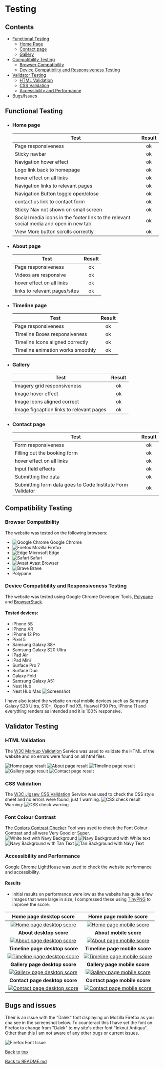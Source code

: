 # Testing

## Contents

* [Functional Testing](#functional-testing)
    * [Home Page](#home-page)
    * [Contact page](#contact-page)
    * [Gallery](#gallery)
* [Compatibility Testing](#compatibility-testing)
    * [Browser Compatibility](#browser-compatibility)
    * [Device Compatibility and Responsiveness Testing](#device-compatibility-and-responsiveness-testing)
* [Validator Testing](#validator-testing)
    * [HTML Validation](#html-validation)
    * [CSS Validation](#css-validation)
    * [Accessibility and Performance](#accessibility-and-performance)
* [Bugs/Issues](#bugs-and-issues)

## Functional Testing

 * ### Home page
    Test | Result
    ---|:---:
    Page responsiveness | ok
    Sticky navbar | ok
    Navigation hover effect | ok
    Logo link back to homepage | ok
    hover effect on all links | ok
    Navigation links to relevant pages | ok
    Navigation Button toggle open/close | ok
    contact us link to contact form | ok
    Sticky Nav not shown on small screen | ok
    Social media icons in the footer link to the relevant social media and open in new tab | ok
    View More button scrolls correctly | ok
 
 - ### About page 
    Test | Result
    ---|:---:
    Page responsiveness | ok
    Videos are responsive | ok
    hover effect on all links | ok
    links to relevant pages/sites | ok

- ### Timeline page 
    Test | Result
    ---|:---:
    Page responsiveness | ok
    Timeline Boxes responsiveness | ok
    Timeline Icons aligned correctly | ok
    Timeline animation works smoothly | ok

 - ### Gallery
    Test | Result
    ---|:---:
    Imagery grid responsiveness | ok
    Image hover effect | ok
    Image Icons aligned correct | ok
    Image figcaption links to relevant pages | ok

- ### Contact page 
    Test | Result
    ---|:---:
    Form responsiveness | ok
    Filling out the booking form | ok
    hover effect on all links | ok
    Input field effects | ok
    Submitting the data | ok
    Submitting form data goes to Code Institute Form Validator | ok

## Compatibility Testing
### Browser Compatibility
The website was tested on the following browsers:
* ![Google Chrome](https://img.shields.io/badge/Google%20Chrome-4285F4?style=for-the-badge&logo=GoogleChrome&logoColor=white) Google Chrome
* ![Firefox](https://img.shields.io/badge/Firefox-FF7139?style=for-the-badge&logo=Firefox-Browser&logoColor=white) Mozilla Firefox
* ![Edge](https://img.shields.io/badge/Edge-0078D7?style=for-the-badge&logo=Microsoft-edge&logoColor=white) Microsoft Edge 
* ![Safari](https://img.shields.io/badge/Safari-000000?style=for-the-badge&logo=Safari&logoColor=white) Safari
* ![Avast](https://img.shields.io/badge/Avast-FF7800.svg?style=for-the-badge&logo=Avast&logoColor=white) Avast Browser
* ![Brave](https://img.shields.io/badge/Brave-FB542B?style=for-the-badge&logo=Brave&logoColor=white) Brave 
* Polypane


### Device Compatibility and Responsiveness Testing
The website was tested using Google Chrome Developer Tools, [Polypane](https://polypane.app/)  and [BrowserStack](https://www.browserstack.com/). 
#### Tested devices:
* iPhone 5S
* iPhone XR
* iPhone 12 Pro
* Pixel 5
* Samsung Galaxy S8+
* Samsung Galaxy S20 Ultra
* iPad Air
* iPad Mini
* Surface Pro 7
* Surface Duo
* Galaxy Fold
* Samsung Galaxy A51
* Nest Hub
* Nest Hub Max
![Screenshot](/documentation/documentation-images/Responsive-Media-Screens.png)

I have also tested the website on real mobile devices such as Samsung Galaxy S23 Ultra, S10+, Oppo Find X5, Huawei P30 Pro, iPhone 11 and everything renders as intended and it is 100% responsive.


## Validator Testing

### HTML Validation
The [W3C Markup Validation](https://validator.w3.org/) Service was used to validate the HTML of the website and no errors were found on all html files.

![Home page result](../documentation/documentation-images/Home-devancadman-MP1-Gobekli-Tepe-Website-html-Nu-Html-Checker.png)
![About page result](../documentation/documentation-images/About-devancadman-MP1-Gobekli-Tepe-Website-html-Nu-Html-Checker.png)
![Timeline page result](../documentation/documentation-images/Timeline-devancadman-MP1-Gobekli-Tepe-Website-html-Nu-Html-Checker.png)
![Gallery page result](../documentation/documentation-images/Gallery-devancadman-MP1-Gobekli-Tepe-Website-html-Nu-Html-Checker.png)
![Contact page result](../documentation/documentation-images/Contact-devancadman-MP1-Gobekli-Tepe-Website-html-Nu-Html-Checker.png)

### CSS Validation
The [W3C Jigsaw CSS Validation](https://jigsaw.w3.org/css-validator/) Service was used to check the CSS style sheet and no errors were found, just 1 warning.
![CSS check result](../documentation/documentation-images/W3C-CSS-Validator-results-for-style-css-CSS-level-3-SVG-.png)
Warning:
![CSS check warning](../documentation/documentation-images/W3C-CSS-Validator-results-for-style-css-CSS-level-3-SVG-warning.png)

### Font Colour Contrast
The [Coolors Contrast Checker](https://coolors.co/contrast-checker) Tool was used to check the Font Colour Contrast and all were Very Good or Super.
![White text with Navy Background](../documentation/documentation-images/Color-Contrast-Checker-Coolors-navy-white.png)
![Navy Background with White text](../documentation/documentation-images/Color-Contrast-Checker-Coolors-white-navy.png)
![Navy Background with Tan Text](../documentation/documentation-images/Color-Contrast-Checker-Coolors-navy-tan.png)
![Tan Background with Navy Text](../documentation/documentation-images/Color-Contrast-Checker-Coolors-tan-navy.png)


### Accessibility and Performance
[Google Chrome LightHouse](https://developer.chrome.com/docs/lighthouse) was used to check the website performance and accessibility.

#### Results
 * Initial results on performance were low as the website has quite a few images that were large in size, I compressed these using [TinyPNG](https://tinypng.com/) to improve the score.

  |                       **Home page desktop score**                                  |                           **Home page mobile score**                                     |
  |        :----------------------------------------------------------:                |        :-------------------------------------------------------------------:             |
  | [![Home page desktop score](../documentation/page-speed-pdfs/Gobekli-Tepe-Desktop-Page-Speed.png 'Home page desktop score')](../documentation/page-speed-pdfs/Gobekli-Tepe-Desktop-Page-Speed.pdf) | [![Home page mobile score](../documentation/page-speed-pdfs/Gobekli-Tepe-Mobile-Page-Speed.png 'Home page mobile score')](../documentation/page-speed-pdfs/Gobekli-Tepe-Mobile-Page-Speed.pdf)      |
  |                      **About desktop score**                                       |                          **About mobile score**                                          |
  | [![About page desktop score](../documentation/page-speed-pdfs/Gobekli-Tepe-About-Desktop-Page-Speed.png 'About page desktop score')](../documentation/page-speed-pdfs/Gobekli-Tepe-About-Desktop-Page-Speed.pdf) | [![About page mobile score](../documentation/page-speed-pdfs/Gobekli-Tepe-About-Mobile-Page-Speed.png 'About page mobile score')](../documentation/page-speed-pdfs/Gobekli-Tepe-About-Mobile-Page-Speed.pdf)         |
  |                       **Timeline page desktop score**                               |                           **Timeline page mobile score**                                 |
  |  [![Timeline page desktop score](../documentation/page-speed-pdfs/Gobekli-Tepe-Timeline-Desktop-Page-Speed.png 'Timeline page desktop score')](../documentation/page-speed-pdfs/Gobekli-Tepe-Timeline-Desktop-Page-Speed.pdf) | [![Timeline page mobile score](../documentation/page-speed-pdfs/Gobekli-Tepe-Timeline-Mobile-Page-Speed.png 'Timeline page mobile score')](../documentation/page-speed-pdfs/Gobekli-Tepe-Timeline-Mobile-Page-Speed.pdf)   |
  |                       **Gallery page desktop score**                                  |                           **Gallery page mobile score**                                     |
  |  [![Gallery page desktop score](../documentation/page-speed-pdfs/Gobekli-Tepe-Gallery-Desktop-Page-Speed.png 'Gallery page desktop score')](../documentation/page-speed-pdfs/Gobekli-Tepe-Gallery-Desktop-Page-Speed.pdf) | [![Gallery page mobile score](../documentation/page-speed-pdfs/Gobekli-Tepe-Gallery-Mobile-Page-Speed.png 'Gallery page mobile score')](../documentation/page-speed-pdfs/Gobekli-Tepe-Gallery-Mobile-Page-Speed.pdf)       |
  |                       **Contact page desktop score**                                |                           **Contact page mobile score**                                  |
  |  [![Contact page desktop score](../documentation/page-speed-pdfs/Gobekli-Tepe-Contact-Desktop-Page-Speed.png 'Contact page desktop score')](../documentation/page-speed-pdfs/Gobekli-Tepe-Contact-Desktop-Page-Speed.pdf) | [![Contact page mobile score](../documentation/page-speed-pdfs/Gobekli-Tepe-Contact-Mobile-Page-Speed.png 'Contact page mobile score')](../documentation/page-speed-pdfs/Gobekli-Tepe-Contact-Mobile-Page-Speed.pdf)    |


## Bugs and issues
Their is an issue with the "Dalek" font displaying on Mozilla Firefox as you cna see in the screenshot below. To counteract this I have set the font on Firefox to change from "Dalek" to my site's other font "Inknut Antiqua". Other than this I am not aware of any other bugs or current issues.

![Firefox Font Issue](../documentation/documentation-images/Firefox-Font-Issue.png)

[Back to top](#contents)

[Back to README.md](https://github.com/RicardoLMMatos/Ricardos-mediterranean-restaurant/blob/main/README.md)